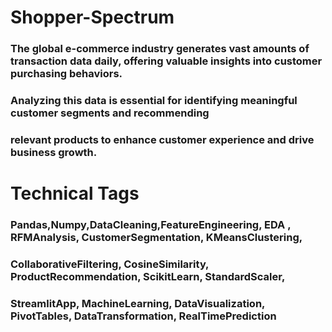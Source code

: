 # Shopper-Spectrum

### The global e-commerce industry generates vast amounts of transaction data daily, offering valuable insights into customer purchasing behaviors. 
### Analyzing this data is essential for identifying meaningful customer segments and recommending 
### relevant products to enhance customer experience and drive business growth. 

# Technical Tags
### Pandas,Numpy,DataCleaning,FeatureEngineering, EDA , RFMAnalysis, CustomerSegmentation, KMeansClustering, 
### CollaborativeFiltering, CosineSimilarity, ProductRecommendation, ScikitLearn, StandardScaler, 
### StreamlitApp, MachineLearning, DataVisualization, PivotTables, DataTransformation, RealTimePrediction
